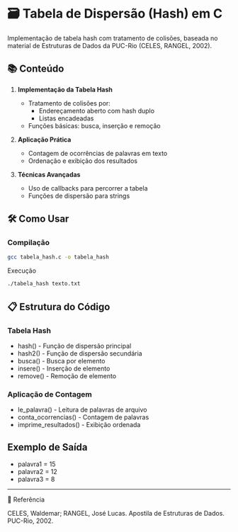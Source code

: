 # 🗃️ Tabela de Dispersão (Hash) em C

Implementação de tabela hash com tratamento de colisões, baseada no material de Estruturas de Dados da PUC-Rio (CELES, RANGEL, 2002).

## 📚 Conteúdo

1. **Implementação da Tabela Hash**
   - Tratamento de colisões por:
     - Endereçamento aberto com hash duplo
     - Listas encadeadas
   - Funções básicas: busca, inserção e remoção

2. **Aplicação Prática**
   - Contagem de ocorrências de palavras em texto
   - Ordenação e exibição dos resultados

3. **Técnicas Avançadas**
   - Uso de callbacks para percorrer a tabela
   - Funções de dispersão para strings

## 🛠 Como Usar

### Compilação

```bash
gcc tabela_hash.c -o tabela_hash
```

Execução

```bash
./tabela_hash texto.txt
```

## 📋 Estrutura do Código

### Tabela Hash

- hash() - Função de dispersão principal
- hash2() - Função de dispersão secundária
- busca() - Busca por elemento
- insere() - Inserção de elemento
- remove() - Remoção de elemento

### Aplicação de Contagem

- le_palavra() - Leitura de palavras de arquivo
- conta_ocorrencias() - Contagem de palavras
- imprime_resultados() - Exibição ordenada

## Exemplo de Saída

- palavra1 = 15
- palavra2 = 12
- palavra3 = 8
  
---

📌 Referência

CELES, Waldemar; RANGEL, José Lucas. Apostila de Estruturas de Dados. PUC-Rio, 2002.